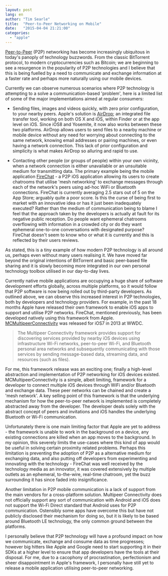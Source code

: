 ```yaml
---
layout: post
lang: en
author: "Tim Searle"
title:  "Peer-to-Peer Networking on Mobile"
date:   "2015-04-04 21:21:00"
categories: 
  - "apple"
---
```


[Peer-to-Peer](http://en.wikipedia.org/wiki/Peer-to-peer) (P2P) networking has become increasingly ubiquitous in today's panoply of technology buzzwords. From the classic BitTorrent protocol, to modern cryptocurrencies such as Bitcoin; we are beginning to see a resurgence in the popularity of P2P technologies and I believe that this is being fuelled by a need to communicate and exchange information at a faster rate and perhaps more naturally using our mobile devices.

Currently we can observe numerous scenarios where P2P technology is attempting to a solve a communication-based 'problem', here is a limited list of some of the major implementations aimed at regular consumers:

* Sending files, images and videos quickly, with zero prior configuration, to your nearby peers. Apple's solution is [AirDrop](http://en.wikipedia.org/wiki/AirDrop); an integrated file transfer tool, working on both OS X and iOS, within Finder or at the app level on iOS. Since iOS8 and Yosemite, it now also works between these two platforms. AirDrop allows users to send files to a nearby machine or mobile device without any need for worrying about connecting to the same network, knowing email addresses or pairing machines, or even having a network connection. This lack of prior configuration and simplicity is what makes AirDrop so alluring and rapid to use.

* Contacting other people (or groups of people) within your own vicinity, when a network connection is either unavailable or an unsuitable medium for transmitting data. The primary example being the mobile application [FireChat](https://itunes.apple.com/gb/app/firechat/id719829352?mt=8) - a P2P iOS application allowing its users to create chatrooms that utilise 'mesh networking' to exchange messages through each of the network's peers using ad-hoc WiFi or Bluetooth connections. FireChat is currently averaging 2.5 stars out of 5 on the App Store; arguably quite a poor score. Is this the curse of being first to market with an innovative idea or has it just been inadequately executed? Rather than the medium of communication being to blame I feel that the approach taken by the developers is actually at fault for its negative public reception. Do people want ephemeral chatrooms overflowing with information in a crowded city or do they want ephemeral one-to-one conversations with designated purpose? FireChat doesn't seem to know who or what it is currently and this is reflected by their users reviews.

As stated, this is a tiny example of how modern P2P technology is all around us, perhaps even without many users realising it. We have moved far beyond the original intentions of BitTorrent and basic peer-based file sharing and it is slowly becoming more integrated in our own personal technology toolbox utilised in our day-to-day lives.

Currently native mobile applications are occupying a huge share of software development efforts globally, across multiple platforms, so it would follow that P2P software is now being rolled out by third-party developers. As outlined above, we can observe this increased interest in P2P technologies, both by developers and technology providers.  For example, in the past 18 months Apple have released their own framework to enable iOS apps to support and utilise P2P networks. FireChat, mentioned previously, has been developed natively using this framework from Apple. [MCMultipeerConnectivity](https://developer.apple.com/library/prerelease/ios/documentation/MultipeerConnectivity/Reference/MultipeerConnectivityFramework/index.html) was released for iOS7 in 2013 at WWDC.

> The Multipeer Connectivity framework provides support for discovering services provided by nearby iOS devices using infrastructure Wi-Fi networks, peer-to-peer Wi-Fi, and Bluetooth personal area networks and subsequently communicating with those services by sending message-based data, streaming data, and resources (such as files).

For me, this framework release was an exciting one; finally a high-level abstraction and implementation of P2P networking for iOS devices existed. MCMultipeerConnectivity is a simple, albeit limiting, framework for a developer to connect multiple iOS devices through WiFi and/or Bluetooth and exchange data. These peer networks can be chained and create a 'mesh network'. A key selling point of this framework is that the underlying mechanism for how the peer-to-peer network is implemented is completely abstracted away from the developer. The developer deals solely with the abstract concept of peers and invitations and iOS handles the underlying Bluetooth or Wi-Fi communication.

Unfortunately there is one main limiting factor that Apple are yet to address - the framework is unable to work in the background on a device, any existing connections are killed when an app moves to the background. In my opinion, this severely limits the use-cases where this kind of app would be useful in solving certain proximity related problems. Perhaps this limitation is preventing the adoption of P2P as a alternative medium for exchanging data, and also putting off developers from experimenting and innovating with the technology - FireChat was well received by the technology media as an innovator, it was covered extensively by multiple outlets as an ephemeral, to-the-wire, real-time chatroom, yet the buzz surrounding it has since faded into insignificance.

Another limitation in P2P mobile communication is a lack of support from the main vendors for a cross-platform solution. Multipeer Connectivity does not officially support any sort of communication with Android and iOS does not support the Wi-Fi Direct standard that Android uses for P2P communication. Ostensibly some apps have overcome this but have not publicly disclosed their mechanism for doing so, but it is likely to be based around Bluetooth LE technology, the only common ground between the platforms.

I personally believe that P2P technology will have a profound impact on how we communicate, exchange and consume data as time progresses; however big hitters like Apple and Google need to start supporting it in their SDKs at a higher level to ensure that app developers have the tools at their disposal. For me, due to a cacophony of procrastination, perfectionism and sheer disappointment in Apple's framework, I personally have still yet to release a mobile application utilising peer-to-peer networking.
